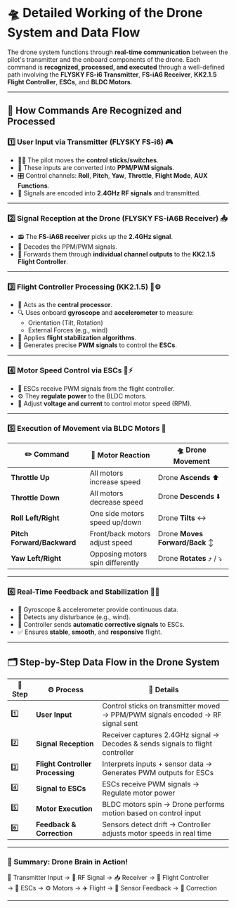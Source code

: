# 🛸 Detailed Working of the Drone System and Data Flow

The drone system functions through **real-time communication** between the pilot's transmitter and the onboard components of the drone. Each command is **recognized, processed, and executed** through a well-defined path involving the **FLYSKY FS-i6 Transmitter**, **FS-iA6 Receiver**, **KK2.1.5 Flight Controller**, **ESCs**, and **BLDC Motors**.

---

## 🧠 How Commands Are Recognized and Processed

### 1️⃣ User Input via Transmitter (FLYSKY FS-i6) 🎮

- 👨‍✈️ The pilot moves the **control sticks/switches**.
- 📶 These inputs are converted into **PPM/PWM signals**.
- 🎛️ Control channels: **Roll**, **Pitch**, **Yaw**, **Throttle**, **Flight Mode**, **AUX Functions**.
- 📡 Signals are encoded into **2.4GHz RF signals** and transmitted.

---

### 2️⃣ Signal Reception at the Drone (FLYSKY FS-iA6B Receiver) 📥

- 📻 The **FS-iA6B receiver** picks up the **2.4GHz signal**.
- 🔄 Decodes the PPM/PWM signals.
- 🧩 Forwards them through **individual channel outputs** to the **KK2.1.5 Flight Controller**.

---

### 3️⃣ Flight Controller Processing (KK2.1.5) 🧠⚙️

- 🧮 Acts as the **central processor**.
- 🔍 Uses onboard **gyroscope** and **accelerometer** to measure:
  - Orientation (Tilt, Rotation)
  - External Forces (e.g., wind)
- 🧠 Applies **flight stabilization algorithms**.
- 🎯 Generates precise **PWM signals** to control the **ESCs**.

---

### 4️⃣ Motor Speed Control via ESCs 🔌⚡

- 🔄 ESCs receive PWM signals from the flight controller.
- ⚙️ They **regulate power** to the BLDC motors.
- 🔧 Adjust **voltage and current** to control motor speed (RPM).

---

### 5️⃣ Execution of Movement via BLDC Motors 🚁

| ✏️ **Command**            | 🔄 **Motor Reaction**                        | 🛸 **Drone Movement**           |
|--------------------------|---------------------------------------------|-------------------------------|
| **Throttle Up**          | All motors increase speed                   | Drone **Ascends** ⬆️          |
| **Throttle Down**        | All motors decrease speed                   | Drone **Descends** ⬇️         |
| **Roll Left/Right**      | One side motors speed up/down               | Drone **Tilts** ↔️            |
| **Pitch Forward/Backward**| Front/back motors adjust speed             | Drone **Moves Forward/Back** ↕️ |
| **Yaw Left/Right**       | Opposing motors spin differently            | Drone **Rotates** ⤴️ / ⤵️     |

---

### 6️⃣ Real-Time Feedback and Stabilization 🔁📐

- 📡 Gyroscope & accelerometer provide continuous data.
- 💨 Detects any disturbance (e.g., wind).
- 🎯 Controller sends **automatic corrective signals** to ESCs.
- ✅ Ensures **stable**, **smooth**, and **responsive** flight.

---

## 🗂️ Step-by-Step Data Flow in the Drone System

| 🔢 **Step** | ⚙️ **Process**                               | 📍 **Details**                                                                 |
|------------|-----------------------------------------------|--------------------------------------------------------------------------------|
| 1️⃣         | **User Input**                               | Control sticks on transmitter moved → PPM/PWM signals encoded → RF signal sent |
| 2️⃣         | **Signal Reception**                         | Receiver captures 2.4GHz signal → Decodes & sends signals to flight controller |
| 3️⃣         | **Flight Controller Processing**             | Interprets inputs + sensor data → Generates PWM outputs for ESCs               |
| 4️⃣         | **Signal to ESCs**                           | ESCs receive PWM signals → Regulate motor power                                |
| 5️⃣         | **Motor Execution**                          | BLDC motors spin → Drone performs motion based on control input                |
| 6️⃣         | **Feedback & Correction**                    | Sensors detect drift → Controller adjusts motor speeds in real time            |

---

### 🧩 Summary: Drone Brain in Action!

🧠 Transmitter Input → 📡 RF Signal → 📥 Receiver → 🧠 Flight Controller  
→ 🔌 ESCs → ⚙️ Motors → ✈️ Flight → 🔁 Sensor Feedback → 🧠 Correction

---

